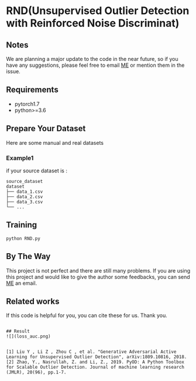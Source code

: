 # RND(Unsupervised Outlier Detection with Reinforced Noise Discriminat)

## Notes
We are planning a major update to the code in the near future, so if you have any suggestions, please feel free to email [ME](ldh1594683@163.com) or mention them in the issue.

## Requirements
* pytorch1.7
* python>=3.6

## Prepare Your Dataset
Here are some manual and real datasets 

### Example1
if your source dataset is :
```
source_dataset
dataset
├── data_1.csv
├── data_2.csv
├── data_3.csv
└── ...
```


## Training
```
python RND.py
```

## By The Way
This project is not perfect and there are still many problems. If you are using this project and would like to give the author some feedbacks, you can send [ME](ldh1594683@163.com) an email.

## Related works
If this code is helpful for you, you can cite these for us. Thank you.
```

## Result
![](loss_auc.png)


[1] Liu Y , Li Z , Zhou C , et al. "Generative Adversarial Active Learning for Unsupervised Outlier Detection", arXiv:1809.10816, 2018.
[2] Zhao, Y., Nasrullah, Z. and Li, Z., 2019. PyOD: A Python Toolbox for Scalable Outlier Detection. Journal of machine learning research (JMLR), 20(96), pp.1-7.
```
